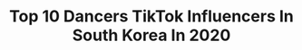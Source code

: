 ---
title: Top 10 Dancers TikTok Influencers In South Korea In 2020
description: >-
  Find top dancers TikTok influencers in South Korea in 2020. Most popular hashtags: #fyp #dance #dancer #tutorial.
platform: TikTok
hits: 29
text_top: Discover the most popular TikTok accounts on inBeat.
text_bottom: Our database holds 29 TikTok influencers like this in South Korea for you to work with.
profiles:
  - username: "maroon456"
    fullname: >-
      동주쓰
    bio: >-
      Dancer 😍______⬇️ YouTube ⬇️______😍
    location: "South Korea"
    followers: 6900000
    engagement: 1980
    commentsToLikes: 0.010842
    id: ckbkh31na8s0u0j23r0g1cnj3
    verified: true
    hashtags: "#fyp, #dance, #foru, #transparent"
  - username: "shana0805"
    fullname: >-
      샤나💜Shana
    bio: >-
      🇰🇷 Blanche crew (블랑쉬크루) Dancer DJ
    location: "South Korea"
    followers: 1000000
    engagement: 1492
    commentsToLikes: 0.018228
    id: ck9nnw08nr7uu0j78yab1fqx6
    verified: true
    hashtags: "#tutorial, #result, #meme, #behindthescene"
  - username: "h.y02"
    fullname: >-
      히쮸
    bio: >-
      ✔대구 02😊 ✔페이스북 “희영” ✔️스푼 “희영{DANCER}” ✔️인스타는 옆에 아이콘 클릭‼️
    location: "South Korea"
    followers: 54200
    engagement: 771
    commentsToLikes: 0.055252
    id: cka84j3hzu1o70i786amunlv5
    verified: false
    hashtags: "#20k, #pov, #40k, #02"
  - username: "ns_yeoon"
    fullname: >-
      🍒남앵두🍒
    bio: >-
      ᴅᴇʟɪɢʜᴛ ᴄʀᴇᴡ✨ Thank you for following me.🥰 🇰🇷dancer💃 페북. 남승연 insta. ns_yeoon
    location: "South Korea"
    followers: 448600
    engagement: 963
    commentsToLikes: 0.022681
    id: ckciqmx24xcpd0j23kjnxogvv
    verified: false
    hashtags: "#dizgotic, #pov, #fyp, #ar"
  - username: "agape.so"
    fullname: >-
      아가페 소🇰🇷
    bio: >-
      Dancer / 안무가 / Choreographer YOHAN_ from @Team Pheromone INSTAGRAM_ @agape.so
    location: "South Korea"
    followers: 8909
    engagement: 1063
    commentsToLikes: 0.031163
    id: ckb90km4agddc0j231v7uroha
    verified: false
    hashtags: "#choreography, #97, #choreo, #dance"
  - username: "allready_aiki"
    fullname: >-
      아이키(Aiki)
    bio: >-
      한국사람“아이키”🇰🇷 이왕이면 갠지나게 추고싶은 댄서 Dancer.
    location: "South Korea"
    followers: 181000
    engagement: 656
    commentsToLikes: 0.019461
    id: ckc7ogmz4ueqv0j23r9iqcdyi
    verified: false
    hashtags: "#aiki, #korean, #caliphash, #fyp"
  - username: "realminamyoung"
    fullname: >-
      MinaMyoung
    bio: >-
      Dancer / Choreographer / Youtuber 🤘🏻
    location: "South Korea"
    followers: 72300
    engagement: 1348
    commentsToLikes: 0.008608
    id: ckc927kj5smrw0j2300o9r53s
    verified: true
    hashtags: "#tapin, #minamyoungchoreography, #minamyoung, #minnypark"
  - username: "popdokyun91"
    fullname: >-
      popdokyun
    bio: >-
      Hello guys Im popping dancer From KR🇰🇷🙌🏻. 협찬 광고 문의 pop_dokyun@naver.com
    location: "South Korea"
    followers: 109500
    engagement: 757
    commentsToLikes: 0.016704
    id: ckdcjlri2lj8h0j233efwjgei
    verified: false
    hashtags: "#dancer, #foryou, #fyp, #dance"
  - username: "afstarz_kuma"
    fullname: >-
      쿠마
    bio: >-
      아프리카tv 춤추는곰돌 afstarz 쿠마입니다 인스타:hankuma89 유튜브:kuma쿠마 초심잃지않고 계속 열심히!!!! 1만 가즈아!!!!
    location: "South Korea"
    followers: 3366
    engagement: 365
    commentsToLikes: 0.169291
    id: ckblg0lrz9qxd0j231ublvmek
    verified: false
    hashtags: "#dancer, #fyp, #afstarz, #popping"
  - username: "ezydancer"
    fullname: >-
      지훈
    bio: >-
      ✴️@Coreo.ent 𝐂𝐫𝐞𝐰✴️ 댄서 Instagram[e_zy__kitsch]🇰🇷 Contact , 협찬 ➡️ DM
    location: "South Korea"
    followers: 67700
    engagement: 925
    commentsToLikes: 0.025598
    id: ckb9uplt8tk5a0j23az0j5mw0
    verified: true
    hashtags: "#dance, #korea, #wap, #wapchallenge"
---